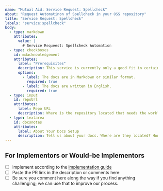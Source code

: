 ```yaml
---
name: "Mutual Aid: Service Request: Spellcheck"
about: "Request Automatinon of Spellcheck in your OSS repository"
title: "Service Request: Spellcheck"
labels: "service:spellcheck"
body:
  - type: markdown
    attributes:
      value: |
        # Service Requeest: Spellcheck Automation
  - type: checkboxes
    id: mdacknowledgement
    attributes:
      label: "Prerequisites"
      description: This service is currently only a good fit in certain situations.
      options:
        - label: The docs are in Markdown or similar format.
          required: true
        - label: The docs are written in English.
          required: true
  - type: input
    id: repoUrl
    attributes:
      label: Repo URL
      description: Where is the repository located that needs the work?
  - type: textarea
    id: docsnotes
    attributes:
      label: About Your Docs Setup
      description: Tell us about your docs. Where are they located? How are they generated?
---
```


## For Implementors or Would-be Implementors

* [ ] Implement according to the [implementation guide](https://github.com/AWiderDotNET/service-spellcheck/blob/main/ImplementationGuide.md)
* [ ] Paste the PR link in the description or comments here
* [ ] Be sure you comment here along the way if you find anything challenging; we can use that to improve our process.
